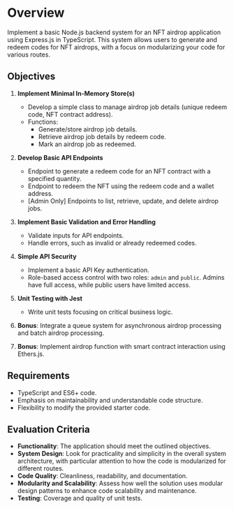 # Overview

Implement a basic Node.js backend system for an NFT airdrop application using Express.js in TypeScript. This system allows users to generate and redeem codes for NFT airdrops, with a focus on modularizing your code for various routes.

## Objectives

1. **Implement Minimal In-Memory Store(s)**

   - Develop a simple class to manage airdrop job details (unique redeem code, NFT contract address).
   - Functions:
     - Generate/store airdrop job details.
     - Retrieve airdrop job details by redeem code.
     - Mark an airdrop job as redeemed.

2. **Develop Basic API Endpoints**

   - Endpoint to generate a redeem code for an NFT contract with a specified quantity.
   - Endpoint to redeem the NFT using the redeem code and a wallet address.
   - [Admin Only] Endpoints to list, retrieve, update, and delete airdrop jobs.

3. **Implement Basic Validation and Error Handling**

   - Validate inputs for API endpoints.
   - Handle errors, such as invalid or already redeemed codes.

4. **Simple API Security**

   - Implement a basic API Key authentication.
   - Role-based access control with two roles: `admin` and `public`. Admins have full access, while public users have limited access.

5. **Unit Testing with Jest**

   - Write unit tests focusing on critical business logic.

6. **Bonus**: Integrate a queue system for asynchronous airdrop processing and batch airdrop processing.
7. **Bonus**: Implement airdrop function with smart contract interaction using Ethers.js.

## Requirements

- TypeScript and ES6+ code.
- Emphasis on maintainability and understandable code structure.
- Flexibility to modify the provided starter code.

## Evaluation Criteria

- **Functionality**: The application should meet the outlined objectives.
- **System Design**: Look for practicality and simplicity in the overall system architecture, with particular attention to how the code is modularized for different routes.
- **Code Quality**: Cleanliness, readability, and documentation.
- **Modularity and Scalability**: Assess how well the solution uses modular design patterns to enhance code scalability and maintenance.
- **Testing**: Coverage and quality of unit tests.
